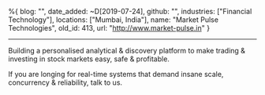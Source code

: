 %{
  blog: "",
  date_added: ~D[2019-07-24],
  github: "",
  industries: ["Financial Technology"],
  locations: ["Mumbai, India"],
  name: "Market Pulse Technologies",
  old_id: 413,
  url: "http://www.market-pulse.in"
}

---

Building a personalised analytical & discovery platform to make trading & investing in stock markets easy, safe & profitable. 

If you are longing for real-time systems that demand insane scale, concurrency & reliability, talk to us. 
